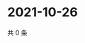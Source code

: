 # 2021-10-26

共 0 条

<!-- BEGIN WEIBO -->
<!-- 最后更新时间 Tue Oct 26 2021 23:09:13 GMT+0800 (China Standard Time) -->

<!-- END WEIBO -->
